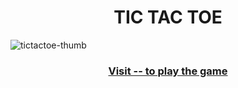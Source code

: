<h1 align="center"> TIC TAC TOE </h1> 

![tictactoe-thumb](https://github.com/user-attachments/assets/4c58bb04-bd6f-44ca-8cb6-dc5d1ab38997)

<h3 align="center"> <a href="https://vinoddhaware.github.io/PRODIGY_WD_03/" target="blank"> Visit -- to play the game </a> </h3>
